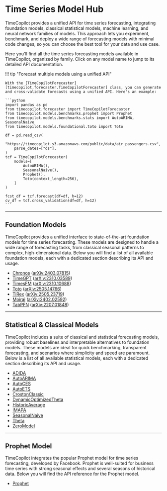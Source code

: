 # Time Series Model Hub


TimeCopilot provides a unified API for time series forecasting, integrating foundation models, classical statistical models, machine learning, and neural network families of models. This approach lets you experiment, benchmark, and deploy a wide range of forecasting models with minimal code changes, so you can choose the best tool for your data and use case.

Here you'll find all the time series forecasting models available in TimeCopilot, organized by family. Click on any model name to jump to its detailed API documentation.

!!! tip "Forecast multiple models using a unified API"

    With the [TimeCopilotForecaster][timecopilot.forecaster.TimeCopilotForecaster] class, you can generate and cross-validate forecasts using a unified API. Here's an example:

    ```python
    import pandas as pd
    from timecopilot.forecaster import TimeCopilotForecaster
    from timecopilot.models.benchmarks.prophet import Prophet
    from timecopilot.models.benchmarks.stats import AutoARIMA, SeasonalNaive
    from timecopilot.models.foundational.toto import Toto

    df = pd.read_csv(
        "https://timecopilot.s3.amazonaws.com/public/data/air_passengers.csv",
        parse_dates=["ds"],
    )
    tcf = TimeCopilotForecaster(
        models=[
            AutoARIMA(),
            SeasonalNaive(),
            Prophet(),
            Toto(context_length=256),
        ]
    )

    fcst_df = tcf.forecast(df=df, h=12)
    cv_df = tcf.cross_validation(df=df, h=12)
    ```

---

## Foundation Models

TimeCopilot provides a unified interface to state-of-the-art foundation models for time series forecasting. These models are designed to handle a wide range of forecasting tasks, from classical seasonal patterns to complex, high-dimensional data. Below you will find a list of all available foundation models, each with a dedicated section describing its API and usage.

- [Chronos](api/models/foundational/models.md#timecopilot.models.foundational.chronos) ([arXiv:2403.07815](https://arxiv.org/abs/2403.07815))
- [TimeGPT](api/models/foundational/models.md#timecopilot.models.foundational.timegpt) ([arXiv:2310.03589](https://arxiv.org/abs/2310.03589))
- [TimesFM](api/models/foundational/models.md#timecopilot.models.foundational.timesfm) ([arXiv:2310.10688](https://arxiv.org/abs/2310.10688))
- [Toto](api/models/foundational/models.md#timecopilot.models.foundational.toto) ([arXiv:2505.14766](https://arxiv.org/abs/2505.14766))
- [TiRex](api/models/foundational/models.md#timecopilot.models.foundational.tirex) ([arXiv:2505.23719](https://arxiv.org/abs/2505.23719))
- [Moirai](api/models/foundational/models.md#timecopilot.models.foundational.moirai) ([arXiv:2402.02592](https://arxiv.org/abs/2402.02592))
- [TabPFN](api/models/foundational/models.md#timecopilot.models.foundational.tabpfn) ([arXiv:2207.01848](https://arxiv.org/abs/2207.01848))

---

## Statistical & Classical Models

TimeCopilot includes a suite of classical and statistical forecasting models, providing robust baselines and interpretable alternatives to foundation models. These models are ideal for quick benchmarking, transparent forecasting, and scenarios where simplicity and speed are paramount. Below is a list of all available statistical models, each with a dedicated section describing its API and usage.

- [ADIDA](api/models/benchmarks/stats.md#timecopilot.models.benchmarks.stats.ADIDA)
- [AutoARIMA](api/models/benchmarks/stats.md#timecopilot.models.benchmarks.stats.AutoARIMA)
- [AutoCES](api/models/benchmarks/stats.md#timecopilot.models.benchmarks.stats.AutoCES)
- [AutoETS](api/models/benchmarks/stats.md#timecopilot.models.benchmarks.stats.AutoETS)
- [CrostonClassic](api/models/benchmarks/stats.md#timecopilot.models.benchmarks.stats.CrostonClassic)
- [DynamicOptimizedTheta](api/models/benchmarks/stats.md#timecopilot.models.benchmarks.stats.DynamicOptimizedTheta)
- [HistoricAverage](api/models/benchmarks/stats.md#timecopilot.models.benchmarks.stats.HistoricAverage)
- [IMAPA](api/models/benchmarks/stats.md#timecopilot.models.benchmarks.stats.IMAPA)
- [SeasonalNaive](api/models/benchmarks/stats.md#timecopilot.models.benchmarks.stats.SeasonalNaive)
- [Theta](api/models/benchmarks/stats.md#timecopilot.models.benchmarks.stats.Theta)
- [ZeroModel](api/models/benchmarks/stats.md#timecopilot.models.benchmarks.stats.ZeroModel)

---

## Prophet Model

TimeCopilot integrates the popular Prophet model for time series forecasting, developed by Facebook. Prophet is well-suited for business time series with strong seasonal effects and several seasons of historical data. Below you will find the API reference for the Prophet model.


- [Prophet](api/models/benchmarks/prophet.md/#timecopilot.models.benchmarks.prophet.Prophet)